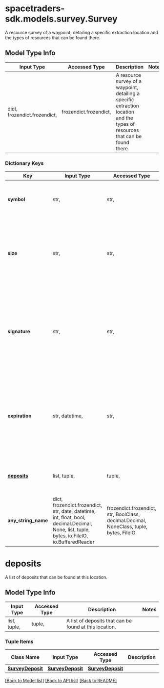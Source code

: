 # spacetraders-sdk.models.survey.Survey

A resource survey of a waypoint, detailing a specific extraction location and the types of resources that can be found there.

## Model Type Info
Input Type | Accessed Type | Description | Notes
------------ | ------------- | ------------- | -------------
dict, frozendict.frozendict,  | frozendict.frozendict,  | A resource survey of a waypoint, detailing a specific extraction location and the types of resources that can be found there. | 

### Dictionary Keys
Key | Input Type | Accessed Type | Description | Notes
------------ | ------------- | ------------- | ------------- | -------------
**symbol** | str,  | str,  | The symbol of the waypoint that this survey is for. | 
**size** | str,  | str,  | The size of the deposit. This value indicates how much can be extracted from the survey before it is exhausted. | must be one of ["SMALL", "MODERATE", "LARGE", ] 
**signature** | str,  | str,  | A unique signature for the location of this survey. This signature is verified when attempting an extraction using this survey. | 
**expiration** | str, datetime,  | str,  | The date and time when the survey expires. After this date and time, the survey will no longer be available for extraction. | value must conform to RFC-3339 date-time
**[deposits](#deposits)** | list, tuple,  | tuple,  | A list of deposits that can be found at this location. | 
**any_string_name** | dict, frozendict.frozendict, str, date, datetime, int, float, bool, decimal.Decimal, None, list, tuple, bytes, io.FileIO, io.BufferedReader | frozendict.frozendict, str, BoolClass, decimal.Decimal, NoneClass, tuple, bytes, FileIO | any string name can be used but the value must be the correct type | [optional]

# deposits

A list of deposits that can be found at this location.

## Model Type Info
Input Type | Accessed Type | Description | Notes
------------ | ------------- | ------------- | -------------
list, tuple,  | tuple,  | A list of deposits that can be found at this location. | 

### Tuple Items
Class Name | Input Type | Accessed Type | Description | Notes
------------- | ------------- | ------------- | ------------- | -------------
[**SurveyDeposit**](SurveyDeposit.md) | [**SurveyDeposit**](SurveyDeposit.md) | [**SurveyDeposit**](SurveyDeposit.md) |  | 

[[Back to Model list]](../../README.md#documentation-for-models) [[Back to API list]](../../README.md#documentation-for-api-endpoints) [[Back to README]](../../README.md)

